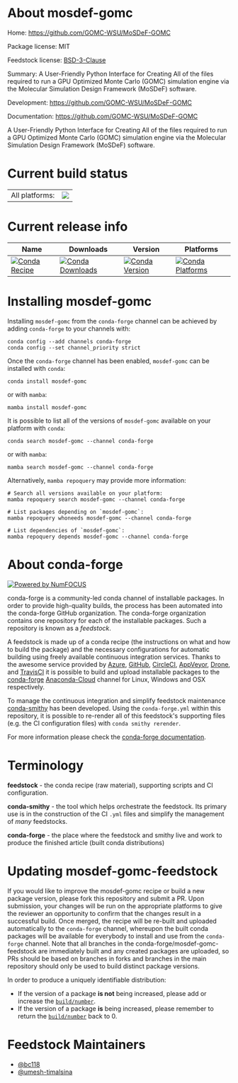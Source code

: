 About mosdef-gomc
=================

Home: https://github.com/GOMC-WSU/MoSDeF-GOMC

Package license: MIT

Feedstock license: [BSD-3-Clause](https://github.com/conda-forge/mosdef-gomc-feedstock/blob/main/LICENSE.txt)

Summary: A User-Friendly Python Interface for Creating All of the files required to run a GPU Optimized Monte Carlo (GOMC) simulation engine via the Molecular Simulation Design Framework (MoSDeF) software.

Development: https://github.com/GOMC-WSU/MoSDeF-GOMC

Documentation: https://github.com/GOMC-WSU/MoSDeF-GOMC

A User-Friendly Python Interface for Creating All of the files required to run a GPU Optimized Monte Carlo (GOMC) simulation engine via the Molecular Simulation Design Framework (MoSDeF) software.


Current build status
====================


<table><tr><td>All platforms:</td>
    <td>
      <a href="https://dev.azure.com/conda-forge/feedstock-builds/_build/latest?definitionId=15924&branchName=main">
        <img src="https://dev.azure.com/conda-forge/feedstock-builds/_apis/build/status/mosdef-gomc-feedstock?branchName=main">
      </a>
    </td>
  </tr>
</table>

Current release info
====================

| Name | Downloads | Version | Platforms |
| --- | --- | --- | --- |
| [![Conda Recipe](https://img.shields.io/badge/recipe-mosdef--gomc-green.svg)](https://anaconda.org/conda-forge/mosdef-gomc) | [![Conda Downloads](https://img.shields.io/conda/dn/conda-forge/mosdef-gomc.svg)](https://anaconda.org/conda-forge/mosdef-gomc) | [![Conda Version](https://img.shields.io/conda/vn/conda-forge/mosdef-gomc.svg)](https://anaconda.org/conda-forge/mosdef-gomc) | [![Conda Platforms](https://img.shields.io/conda/pn/conda-forge/mosdef-gomc.svg)](https://anaconda.org/conda-forge/mosdef-gomc) |

Installing mosdef-gomc
======================

Installing `mosdef-gomc` from the `conda-forge` channel can be achieved by adding `conda-forge` to your channels with:

```
conda config --add channels conda-forge
conda config --set channel_priority strict
```

Once the `conda-forge` channel has been enabled, `mosdef-gomc` can be installed with `conda`:

```
conda install mosdef-gomc
```

or with `mamba`:

```
mamba install mosdef-gomc
```

It is possible to list all of the versions of `mosdef-gomc` available on your platform with `conda`:

```
conda search mosdef-gomc --channel conda-forge
```

or with `mamba`:

```
mamba search mosdef-gomc --channel conda-forge
```

Alternatively, `mamba repoquery` may provide more information:

```
# Search all versions available on your platform:
mamba repoquery search mosdef-gomc --channel conda-forge

# List packages depending on `mosdef-gomc`:
mamba repoquery whoneeds mosdef-gomc --channel conda-forge

# List dependencies of `mosdef-gomc`:
mamba repoquery depends mosdef-gomc --channel conda-forge
```


About conda-forge
=================

[![Powered by
NumFOCUS](https://img.shields.io/badge/powered%20by-NumFOCUS-orange.svg?style=flat&colorA=E1523D&colorB=007D8A)](https://numfocus.org)

conda-forge is a community-led conda channel of installable packages.
In order to provide high-quality builds, the process has been automated into the
conda-forge GitHub organization. The conda-forge organization contains one repository
for each of the installable packages. Such a repository is known as a *feedstock*.

A feedstock is made up of a conda recipe (the instructions on what and how to build
the package) and the necessary configurations for automatic building using freely
available continuous integration services. Thanks to the awesome service provided by
[Azure](https://azure.microsoft.com/en-us/services/devops/), [GitHub](https://github.com/),
[CircleCI](https://circleci.com/), [AppVeyor](https://www.appveyor.com/),
[Drone](https://cloud.drone.io/welcome), and [TravisCI](https://travis-ci.com/)
it is possible to build and upload installable packages to the
[conda-forge](https://anaconda.org/conda-forge) [Anaconda-Cloud](https://anaconda.org/)
channel for Linux, Windows and OSX respectively.

To manage the continuous integration and simplify feedstock maintenance
[conda-smithy](https://github.com/conda-forge/conda-smithy) has been developed.
Using the ``conda-forge.yml`` within this repository, it is possible to re-render all of
this feedstock's supporting files (e.g. the CI configuration files) with ``conda smithy rerender``.

For more information please check the [conda-forge documentation](https://conda-forge.org/docs/).

Terminology
===========

**feedstock** - the conda recipe (raw material), supporting scripts and CI configuration.

**conda-smithy** - the tool which helps orchestrate the feedstock.
                   Its primary use is in the construction of the CI ``.yml`` files
                   and simplify the management of *many* feedstocks.

**conda-forge** - the place where the feedstock and smithy live and work to
                  produce the finished article (built conda distributions)


Updating mosdef-gomc-feedstock
==============================

If you would like to improve the mosdef-gomc recipe or build a new
package version, please fork this repository and submit a PR. Upon submission,
your changes will be run on the appropriate platforms to give the reviewer an
opportunity to confirm that the changes result in a successful build. Once
merged, the recipe will be re-built and uploaded automatically to the
`conda-forge` channel, whereupon the built conda packages will be available for
everybody to install and use from the `conda-forge` channel.
Note that all branches in the conda-forge/mosdef-gomc-feedstock are
immediately built and any created packages are uploaded, so PRs should be based
on branches in forks and branches in the main repository should only be used to
build distinct package versions.

In order to produce a uniquely identifiable distribution:
 * If the version of a package **is not** being increased, please add or increase
   the [``build/number``](https://docs.conda.io/projects/conda-build/en/latest/resources/define-metadata.html#build-number-and-string).
 * If the version of a package **is** being increased, please remember to return
   the [``build/number``](https://docs.conda.io/projects/conda-build/en/latest/resources/define-metadata.html#build-number-and-string)
   back to 0.

Feedstock Maintainers
=====================

* [@bc118](https://github.com/bc118/)
* [@umesh-timalsina](https://github.com/umesh-timalsina/)

